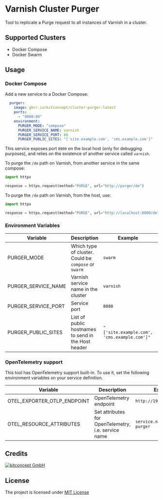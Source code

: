# Varnish Cluster Purger

Tool to replicate a Purge request to all instances of Varnish in a cluster.

## Supported Clusters

* Docker Compose
* Docker Swarm


## Usage

### Docker Compose

Add a new service to a Docker Compose:

```yaml
  purger:
    image: ghcr.io/kitconcept/cluster-purger:latest
    ports:
      - "8000:80"
    environment:
      PURGER_MODE: "compose"
      PURGER_SERVICE_NAME: varnish
      PURGER_SERVICE_PORT: 80
      PURGER_PUBLIC_SITES: "['site.example.com', 'cms.example.com']"
```

This service exposes port `8000` on the local host (only for debugging purposes), and relies on the existence of another service called `varnish`.

To purge the `/de` path on Varnish, from another service in the same compose:

```python
import httpx

response = httpx.request(method="PURGE", url="http://purger/de")
```

To purge the `/de` path on Varnish, from the host, use:

```python
import httpx

response = httpx.request(method="PURGE", url="http://localhost:8000/de")
```

### Environment Variables

| Variable | Description | Example | Default |
| --- | --- | --- | --- |
|PURGER_MODE| Which type of cluster. Could be `compose` or `swarm` | `swarm` | `swarm` |
|PURGER_SERVICE_NAME| Varnish service name in the cluster | `varnish` |  |
|PURGER_SERVICE_PORT| Service port | `8080` | `80` |
|PURGER_PUBLIC_SITES| List of public hostnames to send in the Host header | `"['site.example.com', 'cms.example.com']"` |  |

### OpenTelemetry support

This tool has OpenTelemetry support built-in. To use it, set the following environment variables on your service definition.

| Variable | Description | Example |
| --- | --- | --- |
|OTEL_EXPORTER_OTLP_ENDPOINT| OpenTelemetry endpoint | `http://192.168.1.1:4317` |
|OTEL_RESOURCE_ATTRIBUTES| Set attributes for OpenTelemetry, i.e. service name | `service.name=cluster-purger` |

## Credits

[![kitconcept GmbH](https://raw.githubusercontent.com/kitconcept/docker-stack-deploy/main/docs/kitconcept.png)](https://kitconcept.com)

## License

The project is licensed under [MIT License](./LICENSE)